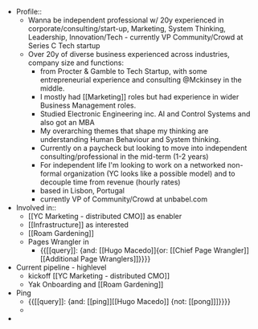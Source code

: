 - Profile::
    - Wanna be independent professional w/ 20y experienced in corporate/consulting/start-up, Marketing, System Thinking, Leadership, Innovation/Tech - currently VP Community/Crowd at Series C Tech startup
    - Over 20y of diverse business experienced across industries, company size and functions:
        - from Procter & Gamble to Tech Startup, with some entrepreneurial experience and consulting @Mckinsey in the middle.
        - I mostly had [[Marketing]] roles but had experience in wider Business Management roles.
        - Studied Electronic Engineering inc. AI and Control Systems and also got an MBA
        - My overarching themes that shape my thinking are understanding Human Behaviour and System thinking. 
        - Currently on a paycheck but looking to move into independent consulting/professional in the mid-term (1-2 years)
        - For independent life I'm looking to work on a networked non-formal organization (YC looks like a possible model) and to decouple time from revenue (hourly rates)
        - based in Lisbon, Portugal
        - currently VP of Community/Crowd at unbabel.com 
- Involved in:: 
    - [[YC Marketing - distributed CMO]] as enabler
    - [[Infrastructure]] as interested 
    - [[Roam Gardening]]
    - Pages Wrangler in
        - {{[[query]]: {and: [[Hugo Macedo]]{or: [[Chief Page Wrangler]][[Additional Page Wranglers]]}}}}
- Current pipeline - highlevel
    - kickoff [[YC Marketing - distributed CMO]]
    - Yak Onboarding and [[Roam Gardening]]
- Ping
    - {{[[query]]: {and: [[ping]][[Hugo Macedo]] {not: [[pong]]]}}}}
    - 
- 
